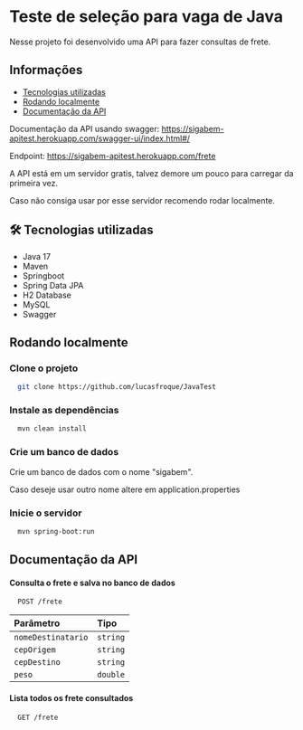 # Teste de seleção para vaga de Java
Nesse projeto foi desenvolvido uma API para fazer consultas de frete.

## Informações 
- [Tecnologias utilizadas](#-tecnologias-utilizadas)
- [Rodando localmente](#rodando-localmente)
- [Documentação da API](#documentação-da-api)

Documentação da API usando swagger: https://sigabem-apitest.herokuapp.com/swagger-ui/index.html#/

Endpoint: https://sigabem-apitest.herokuapp.com/frete

A API está em um servidor gratis, talvez demore um pouco para carregar da primeira vez.

Caso não consiga usar por esse servidor recomendo rodar localmente.

## 🛠 Tecnologias utilizadas

- Java 17
- Maven
- Springboot
- Spring Data JPA
- H2 Database
- MySQL
- Swagger

## Rodando localmente

### Clone o projeto

```bash
  git clone https://github.com/lucasfroque/JavaTest
```
### Instale as dependências

```bash
  mvn clean install
```

### Crie um banco de dados
Crie um banco de dados com o nome "sigabem". 

Caso deseje usar outro nome altere em application.properties

### Inicie o servidor

```bash
  mvn spring-boot:run
```

## Documentação da API

#### Consulta o frete e salva no banco de dados

```http
  POST /frete
```

| Parâmetro   | Tipo       |
| :---------- | :--------- | 
| `nomeDestinatario`      | `string` | 
| `cepOrigem`      | `string` | 
| `cepDestino`      | `string` |
| `peso`      | `double` | 


#### Lista todos os frete consultados

```http
  GET /frete
```
